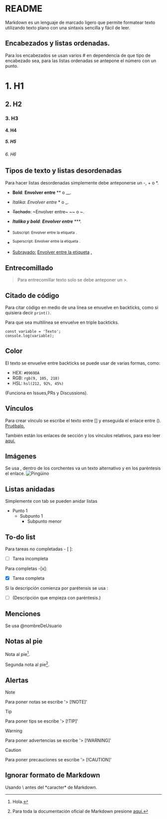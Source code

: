# README

Markdown es un lenguaje de marcado ligero que permite formatear texto utilizando texto plano con una sintaxis sencilla y fácil de leer.

## Encabezados y listas ordenadas.
Para los encabezados se usan varios # en dependencia de que tipo de encabezado sea, para las listas ordenadas se antepone el número con un punto.

# 1. H1
## 2. H2
### 3. H3
#### 4. H4
##### 5. H5
###### 6. H6

## Tipos de texto y listas desordenadas
Para hacer listas desordenadas simplemente debe anteponerse un -, + o *.

- **Bold**: __Envolver entre__  ** o __.
+ *Italika*: _Envolver entre_  * o _.
* ~~Tachado~~: ~Envolver entre~ ~~ o ~. 
- ***Italika y bold***: ***Envolver entre*** ***.
+ <sub>Subscript:</sub> <sub>Envolver entre la etiqueta</sub> <sub>.
* <sup>Superscript:</sup> <sup>Envolver entre la etiqueta</sup> <sup>.
- <ins>Subrayado:</ins> <ins>Envolver entre la etiqueta</ins> <ins>.

## Entrecomillado
>Para entrecomillar texto solo se debe anteponer un >.

## Citado de código
Para citar código en medio de una línea se envuelve en backticks, como si quisiera decir `print()`.

Para que sea multilínea se envuelve en triple backticks.
```
const variable = 'Texto';
console.log(variable);
```

## Color
El texto se envuelve entre backticks se puede usar de varias formas, como:
* HEX: `#0969DA`
* RGB: `rgb(9, 105, 218)`
* HSL: `hsl(212, 92%, 45%)`

(Funciona en Issues,PRs y Discussions).

## Vínculos
Para crear vínculo se escribe el texto entre [] y enseguida el enlace entre (). [Pruébalo.](https://github.com/TuiCibrian)

También están los enlaces de sección y los vínculos relativos, para eso leer [aquí.](https://docs.github.com/es/get-started/writing-on-github/getting-started-with-writing-and-formatting-on-github/basic-writing-and-formatting-syntax#section-links)

## Imágenes
Se usa ![](), dentro de los corchentes va un texto alternativo y en los paréntesis el enlace.
![Pingüino](https://www.faunia.es/content/dam/fau/images/descubre-faunia/planea-tu-visita/animales/aves/pingu%CC%88ino-papu%CC%81a/Pinguino-papua-Animales-Faunia-4.jpg)

## Listas anidadas
Simplemente con tab se pueden anidar listas
* Punto 1
    + Subpunto 1
        - Subpunto menor

## To-do list
Para tareas no completadas - [ ]:
- [ ] Tarea incompleta

Para completas -[x]:
- [x] Tarea completa

Si la descripción comienza por parétensis se usa \:

- [ ] \(Descripción que empieza con paréntesis.)

## Menciones
Se usa @nombreDeUsuario

## Notas al pie
Nota al pie[^1].

Segunda nota al pie[^2].

[^1]: Hola.
[^2]: Para toda la documentación oficial de Markdown presione [aquí.](https://docs.github.com/es/get-started/writing-on-github/getting-started-with-writing-and-formatting-on-github/basic-writing-and-formatting-syntax#relative-links)

## Alertas
> [!NOTE]
> Para poner notas se escribe '> [!NOTE]'

> [!TIP]
> Para poner tips se escribe '> [!TIP]'

> [!WARNING]
> Para poner advertencias se escribe '> [!WARNING]'

> [!CAUTION]
> Para poner precauciones se escribe '> [!CAUTION]'

<!--## Comentarios  -->

## Ignorar formato de Markdown
Usando \ antes del \*caracter\* de Markdown.

